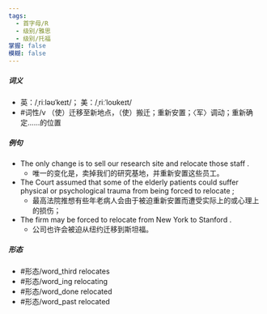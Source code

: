 ```yaml
---
tags:
  - 首字母/R
  - 级别/雅思
  - 级别/托福
掌握: false
模糊: false
---
```

##### 词义
- 英：/ˌriːləʊˈkeɪt/； 美：/ˌriːˈloʊkeɪt/
- #词性/v  （使）迁移至新地点，（使）搬迁；重新安置；〈军〉调动；重新确定……的位置
##### 例句
- The only change is to sell our research site and relocate those staff .
	- 唯一的变化是，卖掉我们的研究基地，并重新安置这些员工。
- The Court assumed that some of the elderly patients could suffer physical or psychological trauma from being forced to relocate ;
	- 最高法院推想有些年老病人会由于被迫重新安置而遭受实际上的或心理上的损伤；
- The firm may be forced to relocate from New York to Stanford .
	- 公司也许会被迫从纽约迁移到斯坦福。
##### 形态
- #形态/word_third relocates
- #形态/word_ing relocating
- #形态/word_done relocated
- #形态/word_past relocated

